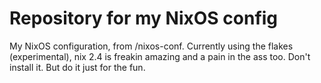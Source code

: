 # Repository for my NixOS config
My NixOS configuration, from /nixos-conf. Currently using the flakes (experimental), nix 2.4 is freakin amazing and a pain in the ass too. Don't install it. But do it just for the fun. 
